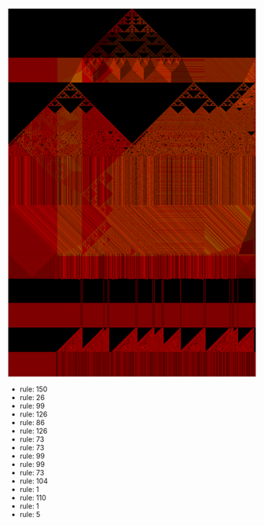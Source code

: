 ![photo](./output.png) 
 * rule: 150
* rule: 26
* rule: 99
* rule: 126
* rule: 86
* rule: 126
* rule: 73
* rule: 73
* rule: 99
* rule: 99
* rule: 73
* rule: 104
* rule: 1
* rule: 110
* rule: 1
* rule: 5
